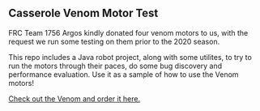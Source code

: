 ## Casserole Venom Motor Test

FRC Team 1756 Argos kindly donated four venom motors to us, with the request we run some testing on them prior to the 2020 season.

This repo includes a Java robot project, along with some utilites, to try to run the motors through their paces, do some bug discovery and performance evaluation. Use it as a sample of how to use the Venom motors!

[Check out the Venom and order it here.](https://www.playingwithfusion.com/productview.php?pdid=99)

